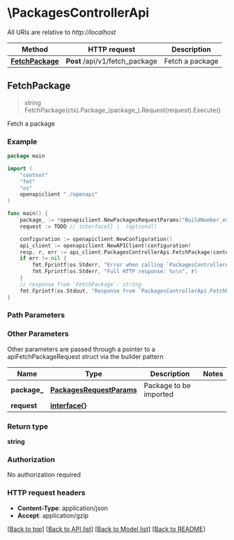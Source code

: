 # \PackagesControllerApi

All URIs are relative to *http://localhost*

Method | HTTP request | Description
------------- | ------------- | -------------
[**FetchPackage**](PackagesControllerApi.md#FetchPackage) | **Post** /api/v1/fetch_package | Fetch a package



## FetchPackage

> string FetchPackage(ctx).Package_(package_).Request(request).Execute()

Fetch a package



### Example

```go
package main

import (
    "context"
    "fmt"
    "os"
    openapiclient "./openapi"
)

func main() {
    package_ := *openapiclient.NewPackagesRequestParams("BuildNumber_example") // PackagesRequestParams | Package to be imported
    request := TODO // interface{} |  (optional)

    configuration := openapiclient.NewConfiguration()
    api_client := openapiclient.NewAPIClient(configuration)
    resp, r, err := api_client.PackagesControllerApi.FetchPackage(context.Background()).Package_(package_).Request(request).Execute()
    if err != nil {
        fmt.Fprintf(os.Stderr, "Error when calling `PackagesControllerApi.FetchPackage``: %v\n", err)
        fmt.Fprintf(os.Stderr, "Full HTTP response: %v\n", r)
    }
    // response from `FetchPackage`: string
    fmt.Fprintf(os.Stdout, "Response from `PackagesControllerApi.FetchPackage`: %v\n", resp)
}
```

### Path Parameters



### Other Parameters

Other parameters are passed through a pointer to a apiFetchPackageRequest struct via the builder pattern


Name | Type | Description  | Notes
------------- | ------------- | ------------- | -------------
 **package_** | [**PackagesRequestParams**](PackagesRequestParams.md) | Package to be imported | 
 **request** | [**interface{}**](interface{}.md) |  | 

### Return type

**string**

### Authorization

No authorization required

### HTTP request headers

- **Content-Type**: application/json
- **Accept**: application/gzip

[[Back to top]](#) [[Back to API list]](../README.md#documentation-for-api-endpoints)
[[Back to Model list]](../README.md#documentation-for-models)
[[Back to README]](../README.md)

